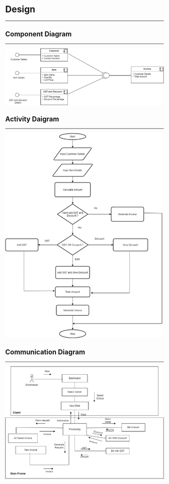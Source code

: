 # Design

---

## Component Diagram

---

![Component Diagram](Component1_diagram.png)

## Activity Daigram

---

![Activity Diagram](Activity1_diagram.png)

## Communication Diagram

---

![Communication Diagram](Communicationdia.png)
